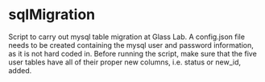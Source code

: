 sqlMigration
============

Script to carry out mysql table migration at Glass Lab.  A config.json file needs to be created containing the mysql user and password information, as it is not hard coded in.  Before running the script, make sure that the five user tables have all of their proper new columns, i.e. status or new_id, added.

